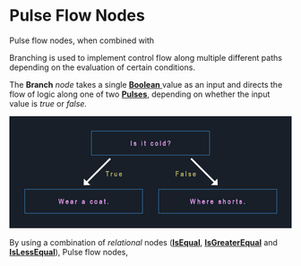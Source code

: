 # Pulse Flow Nodes

Pulse flow nodes, when combined with 

Branching is used to implement control flow along multiple different paths depending on the evaluation of certain conditions.

The **Branch** _node_ takes a single [**Boolean** ](../../../data-types/bool.md)value as an input and directs the flow of logic along one of two [**Pulses**](../../../../getting-started/terminology.md), depending on whether the input value is _true_ or _false._

![Branching allows logic to take different paths depending on the outcome of conditions. ](../../../../.gitbook/assets/flowcontrolexample%20%281%29.jpg)

By using a combination of _relational_ nodes \([**IsEqual**](), [**IsGreaterEqual**]() and [**IsLessEqual**]()\), Pulse flow nodes, 



